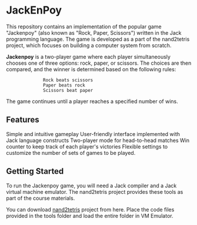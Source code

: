 # JackEnPoy
This repository contains an implementation of the popular game "Jackenpoy" (also known as "Rock, Paper, Scissors") written in the Jack programming language. The game is developed as a part of the nand2tetris project, which focuses on building a computer system from scratch.

**Jackenpoy** is a two-player game where each player simultaneously chooses one of three options: rock, paper, or scissors. The choices are then compared, and the winner is determined based on the following rules:

                  Rock beats scissors
                  Paper beats rock
                  Scissors beat paper
    
The game continues until a player reaches a specified number of wins.

## Features
Simple and intuitive gameplay
User-friendly interface implemented with Jack language constructs
Two-player mode for head-to-head matches
Win counter to keep track of each player's victories
Flexible settings to customize the number of sets of games to be played.

## Getting Started
To run the Jackenpoy game, you will need a Jack compiler and a Jack virtual machine emulator. The nand2tetris project provides these tools as part of the course materials.

You can download [nand2tetris](https://www.nand2tetris.org/software) project from here.
Place the code files provided in the tools folder and load the entire folder in VM Emulator.
